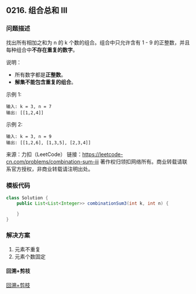 <script src="https://cdn.bootcss.com/mathjax/2.7.7/MathJax.js?config=TeX-AMS-MML_HTMLorMML"></script>

## 0216. 组合总和 III

### 问题描述

找出所有相加之和为 n 的 k 个数的组合。组合中只允许含有 1 - 9 的正整数，并且每种组合中**不存在重复的数字**。

说明：

* 所有数字都是**正整数**。
* **解集不能包含重复的组合**。 

示例 1:

```
输入: k = 3, n = 7
输出: [[1,2,4]]
```

示例 2:

```
输入: k = 3, n = 9
输出: [[1,2,6], [1,3,5], [2,3,4]]
```

来源：力扣（LeetCode）
链接：https://leetcode-cn.com/problems/combination-sum-iii
著作权归领扣网络所有。商业转载请联系官方授权，非商业转载请注明出处。

### 模板代码

``` java
class Solution {
    public List<List<Integer>> combinationSum3(int k, int n) {

    }
}
```

### 解决方案

1. 元素不重复
2. 元素个数固定

#### 回溯+剪枝

[回溯+剪枝](qu0216/solu1/Solution.java)
